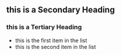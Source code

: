 ## this is a Secondary Heading
### this is a Tertiary Heading
* this is the first item in the list
* this is the second item in the list
